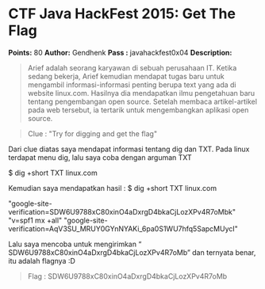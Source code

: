 # CTF Java HackFest 2015: Get The Flag

**Points:** 80
**Author:** Gendhenk
**Pass :** javahackfest0x04
**Description:**

> Arief adalah seorang karyawan di sebuah perusahaan IT. Ketika sedang bekerja, Arief kemudian mendapat tugas baru untuk mengambil informasi-informasi penting berupa text yang ada di website linux.com. Hasilnya dia mendapatkan ilmu pengetahuan baru tentang pengembangan open source. Setelah membaca artikel-artikel pada web tersebut, ia tertarik untuk mengembangkan aplikasi open source.

> Clue : "Try for digging and get the flag"

Dari clue diatas saya mendapat informasi tentang dig dan TXT. Pada linux
terdapat menu dig, lalu saya coba dengan arguman TXT

$ dig +short TXT linux.com

Kemudian saya mendapatkan hasil :
$ dig +short TXT linux.com

"google-site-verification=SDW6U9788xC80xinO4aDxrgD4bkaCjLozXPv4R7oMbk"
"v=spf1 mx +all"
"google-site-verification=AqV3SU_MRUY0GYnNYAKi_6pa0S1WU7hfq5SapcMUycI"

Lalu saya mencoba untuk mengirimkan “ SDW6U9788xC80xinO4aDxrgD4bkaCjLozXPv4R7oMb” dan ternyata benar, itu adalah
flagnya :D

> Flag : SDW6U9788xC80xinO4aDxrgD4bkaCjLozXPv4R7oMb


